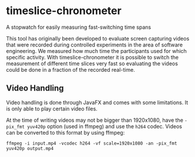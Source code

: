 # timeslice-chronometer
A stopwatch for easily measuring fast-switching time spans

This tool has originally been developed to evaluate screen capturing videos that were recorded during controlled experiments in the area of software engineering. We measured how much time the participants used for which specific activity. With timeslice-chronometer it is possible to switch the measurement of different time slices very fast so evaluating the videos could be done in a fraction of the recorded real-time.

## Video Handling

Video handling is done through JavaFX and comes with some limitations. It is only able to play certain video files.

At the time of writing videos may not be bigger than 1920x1080, have the `-pix_fmt yuv420p` option (used in ffmpeg) and use the `h264` codec.
Videos can be converted to this format by using ffmpeg:

`ffmpeg -i input.mp4 -vcodec h264 -vf scale=1920x1080 -an -pix_fmt yuv420p output.mp4`